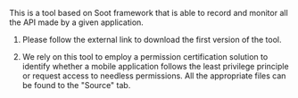 This is a tool based on Soot framework that is able to record and monitor all the API
made by a given application.

1. Please follow the external link to download the first version of the tool.

2. We rely on this tool to employ a permission certification solution to identify whether a mobile application follows the least privilege principle or request access to needless permissions. All the appropriate files can be found to the "Source" tab.
